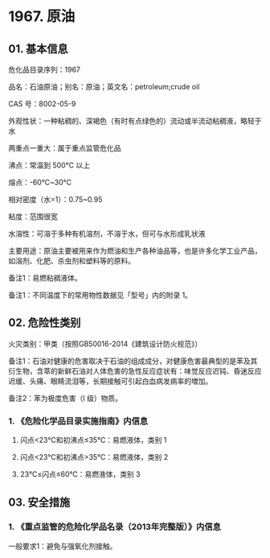 # 1967. 原油

## 01. 基本信息

危化品目录序列：1967

品名：石油原油；别名：原油；英文名：petroleum;crude oil

CAS 号：8002-05-9

外观性状：一种粘稠的、深褐色（有时有点绿色的）流动或半流动粘稠液，略轻于水

两重点一重大：属于重点监管危化品

沸点：常温到 500℃ 以上

熔点：-60℃~30℃

相对密度（水=1）：0.75~0.95

粘度：范围很宽

水溶性：可溶于多种有机溶剂，不溶于水，但可与水形成乳状液

主要用途：原油主要被用来作为燃油和生产各种油品等，也是许多化学工业产品，如溶剂、化肥、杀虫剂和塑料等的原料。

备注1：易燃粘稠液体。

备注1：不同温度下的常用物性数据见「型号」内的附录 1。

## 02. 危险性类别

火灾类别：甲类（按照GB50016-2014《建筑设计防火规范》）

备注1：石油对健康的危害取决于石油的组成成分，对健康危害最典型的是苯及其衍生物，含萃的新鲜石油对人体危害的急性反应症状有：味觉反应迟钝、昏迷反应迟缓、头痛、眼睛流泪等，长期接触可引起白血病发病率的増加。

备注2：苯为极度危害（Ⅰ 级）物质。

### 1. 《危险化学品目录实施指南》内信息

1) 闪点<23℃和初沸点≤35℃：易燃液体，类别 1

2) 闪点<23℃和初沸点>35℃：易燃液体，类别 2  
 
3) 23℃≤闪点≤60℃：易燃液体，类别 3

## 03. 安全措施

### 1. 《重点监管的危险化学品名录（2013年完整版）》内信息

一般要求1：避免与强氧化剂接触。

